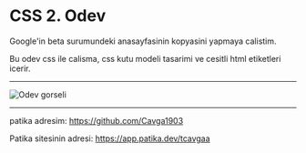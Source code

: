 # CSS 2. Odev

Google'in beta surumundeki anasayfasinin kopyasini yapmaya calistim.

Bu odev css ile calisma, css kutu modeli tasarimi ve cesitli html etiketleri icerir.

---

![Odev gorseli](/cssodev/img/SCR-20230329-vob)

---

patika adresim: https://github.com/Cavga1903

Patika sitesinin adresi: https://app.patika.dev/tcavgaa
